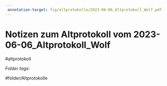```yaml
---
 annotation-target: fig/altprotokolle/2023-06-06_Altprotokoll_Wolf.pdf
---
```

# Notizen zum Altprotokoll vom 2023-06-06_Altprotokoll_Wolf
#altprotokoll



 *Folder tags:*

#folder/Altprotokolle